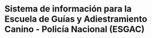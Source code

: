 <h1>Sistema de información para la Escuela de Guías y Adiestramiento Canino - Policía Nacional (ESGAC)</h1>
